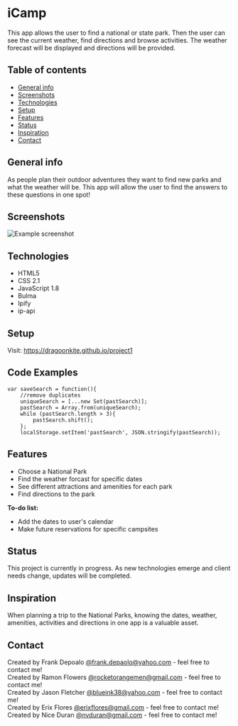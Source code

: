 # iCamp
 This app allows the user to find a national or state park.  Then the user can see the current weather, find directions and browse activities.  The weather forecast will be displayed and directions will be provided.
	
## Table of contents
* [General info](#general-info)
* [Screenshots](#screenshots)
* [Technologies](#technologies)
* [Setup](#setup)
* [Features](#features)
* [Status](#status)
* [Inspiration](#inspiration)
* [Contact](#contact)
	
## General info
As people plan their outdoor adventures they want to find new parks and what the weather will be.  This app will allow the user to find the answers to these questions in one spot!
	
## Screenshots
![Example screenshot](./img/screenshot.png)

## Technologies
* HTML5
* CSS 2.1
* JavaScript 1.8
* Bulma
* Ipify
* ip-api
	
## Setup
Visit: https://dragoonkite.github.io/project1
	
## Code Examples
```
var saveSearch = function(){
    //remove duplicates
    uniqueSearch = [...new Set(pastSearch)];
    pastSearch = Array.from(uniqueSearch);
    while (pastSearch.length > 3){
        pastSearch.shift();
    };
    localStorage.setItem('pastSearch', JSON.stringify(pastSearch));
```

	
## Features
* Choose a National Park
* Find the weather forcast for specific dates
* See different attractions and amenities for each park
* Find directions to the park

**To-do list:**
* Add the dates to user's calendar
* Make future reservations for specific campsites
	
## Status
This project is currently in progress.  As new technologies emerge and client needs change, updates will be completed.
	
## Inspiration
When planning a trip to the National Parks, knowing the dates, weather, amenities, activities and directions in one app is a valuable asset.
	
## Contact
Created by Frank Depoalo [@frank.depaolo@yahoo.com](https://github.com/DragoonKite/) - feel free to contact me!<br/>
Created by Ramon Flowers [@rocketorangemen@gmail.com](https://github.com/rocketorangemen/) - feel free to contact me!<br/>
Created by Jason Fletcher [@blueink38@yahoo.com](https://github.com/blueink38/) - feel free to contact me!<br/>
Created by Erix Flores [@erixflores@gmail.com](https://github.com/erixflores/) - feel free to contact me!<br/>
Created by Nice Duran [@nvduran@gmail.com](https://github.com/nvduran/) - feel free to contact me!<br/>
